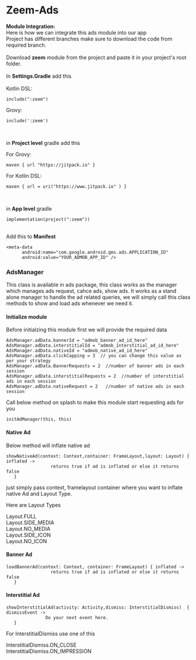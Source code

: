 # Zeem-Ads

**Module Integration:** <br/>
Here is how we can integrate this ads module into our app<br/>
Project has different branches make sure to download the code from required branch.<br/> <br/> 
Download **zeem** module from the project and paste it in your project's root folder.<br/><br/>
In **Settings.Gradle** add this<br/><br/>
Kotlin DSL:<br/>
```
include(":zeem")
```

Grovy:<br/>
```
include(':zeem')
```
<br/>

in **Project level** gradle add this<br/>

For Grovy:<br/>
```
maven { url "https://jitpack.io" }
```
For Kotlin DSL:<br/>
```
maven { url = uri("https://www.jitpack.io" ) }
```
<br/>


in **App level** gradle<br/>
```
implementation(project(":zeem"))
``` 

<br/>Add this to **Manifest**<br/>

```
<meta-data
      android:name="com.google.android.gms.ads.APPLICATION_ID"
      android:value="YOUR_ADMOB_APP_ID" />
```

### AdsManager
This class is available in ads package, this class works as the manager which manages ads request, cahce ads, show ads. It works as a stand alone manager to handle the ad related queries, we will simply call this class methods to show and load ads whenever we need it.


#### Initialize module

Before initialzing this module first we will provide the required data
```
AdsManager.adData.bannerId = "admob_banner_ad_id_here"
AdsManager.adData.interstitialId = "admob_interstitial_ad_id_here"
AdsManager.adData.nativeId = "admob_native_ad_id_here"
AdsManager.adData.clickCapping = 3  // you can change this value as per your strategy
AdsManager.adData.BannerRequests = 2  //number of banner ads in each session
AdsManager.adData.interstitialRequests = 2  //number of interstitial ads in each session
AdsManager.adData.nativeRequest = 2   //number of native ads in each session

```
Call below method on splash to make this module start requesting ads for you
 ```
initAdManager(this, this)
```


#### Native Ad
Below method will inflate native ad
 ```
 showNativeAd(context: Context,container: FrameLayout,layout: Layout) { inflated ->
                  returns true if ad is inflated or else it returns false
    }
```

just simply pass context, framelayout container where you want to inflate native Ad and Layout Type.

Here are Layout Types

Layout.FULL<br/>
Layout.SIDE_MEDIA<br/>
Layout.NO_MEDIA<br/>
Layout.SIDE_ICON<br/>
Layout.NO_ICON<br/>

#### Banner Ad
 ```
 loadBannerAd(context: Context, container: FrameLayout) { inflated ->
                  returns true if ad is inflated or else it returns false
    }
```

#### Interstitial Ad
 ```
 showInterstitialAd(activity: Activity,dismiss: InterstitialDismiss)  { dismissEvent ->
                Do your next event here.
    }
```

For InterstitialDismiss use one of this

 InterstitialDismiss.ON_CLOSE<br/> InterstitialDismiss.ON_IMPRESSION<br/>


